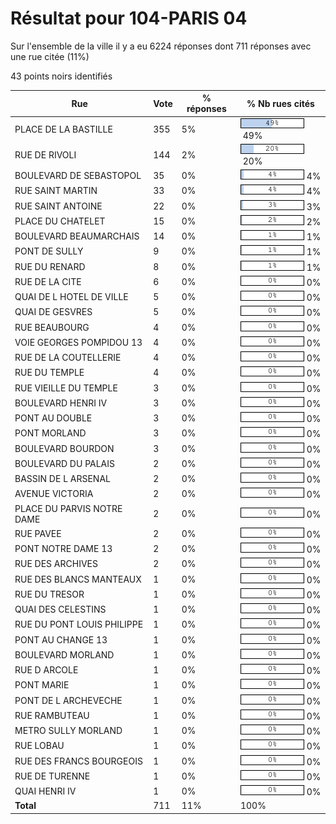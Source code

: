 # Résultat pour 104-PARIS 04

Sur l'ensemble de la ville il y a eu 6224 réponses dont 711 réponses avec une rue citée (11%)

43 points noirs identifiés

| Rue | Vote | % réponses | % Nb rues cités|
|-----|------|------------|----------------|
| PLACE DE LA BASTILLE | 355 | 5% | <img src="../../img/bar_49.gif" />&nbsp;49%|
| RUE DE RIVOLI | 144 | 2% | <img src="../../img/bar_20.gif" />&nbsp;20%|
| BOULEVARD DE SEBASTOPOL | 35 | 0% | <img src="../../img/bar_4.gif" />&nbsp;4%|
| RUE SAINT MARTIN | 33 | 0% | <img src="../../img/bar_4.gif" />&nbsp;4%|
| RUE SAINT ANTOINE | 22 | 0% | <img src="../../img/bar_3.gif" />&nbsp;3%|
| PLACE DU CHATELET | 15 | 0% | <img src="../../img/bar_2.gif" />&nbsp;2%|
| BOULEVARD BEAUMARCHAIS | 14 | 0% | <img src="../../img/bar_1.gif" />&nbsp;1%|
| PONT DE SULLY | 9 | 0% | <img src="../../img/bar_1.gif" />&nbsp;1%|
| RUE DU RENARD | 8 | 0% | <img src="../../img/bar_1.gif" />&nbsp;1%|
| RUE DE LA CITE | 6 | 0% | <img src="../../img/bar_0.gif" />&nbsp;0%|
| QUAI DE L HOTEL DE VILLE | 5 | 0% | <img src="../../img/bar_0.gif" />&nbsp;0%|
| QUAI DE GESVRES | 5 | 0% | <img src="../../img/bar_0.gif" />&nbsp;0%|
| RUE BEAUBOURG | 4 | 0% | <img src="../../img/bar_0.gif" />&nbsp;0%|
| VOIE GEORGES POMPIDOU 13 | 4 | 0% | <img src="../../img/bar_0.gif" />&nbsp;0%|
| RUE DE LA COUTELLERIE | 4 | 0% | <img src="../../img/bar_0.gif" />&nbsp;0%|
| RUE DU TEMPLE | 4 | 0% | <img src="../../img/bar_0.gif" />&nbsp;0%|
| RUE VIEILLE DU TEMPLE | 3 | 0% | <img src="../../img/bar_0.gif" />&nbsp;0%|
| BOULEVARD HENRI IV | 3 | 0% | <img src="../../img/bar_0.gif" />&nbsp;0%|
| PONT AU DOUBLE | 3 | 0% | <img src="../../img/bar_0.gif" />&nbsp;0%|
| PONT MORLAND | 3 | 0% | <img src="../../img/bar_0.gif" />&nbsp;0%|
| BOULEVARD BOURDON | 3 | 0% | <img src="../../img/bar_0.gif" />&nbsp;0%|
| BOULEVARD DU PALAIS | 2 | 0% | <img src="../../img/bar_0.gif" />&nbsp;0%|
| BASSIN DE L ARSENAL | 2 | 0% | <img src="../../img/bar_0.gif" />&nbsp;0%|
| AVENUE VICTORIA | 2 | 0% | <img src="../../img/bar_0.gif" />&nbsp;0%|
| PLACE DU PARVIS NOTRE DAME | 2 | 0% | <img src="../../img/bar_0.gif" />&nbsp;0%|
| RUE PAVEE | 2 | 0% | <img src="../../img/bar_0.gif" />&nbsp;0%|
| PONT NOTRE DAME 13 | 2 | 0% | <img src="../../img/bar_0.gif" />&nbsp;0%|
| RUE DES ARCHIVES | 2 | 0% | <img src="../../img/bar_0.gif" />&nbsp;0%|
| RUE DES BLANCS MANTEAUX | 1 | 0% | <img src="../../img/bar_0.gif" />&nbsp;0%|
| RUE DU TRESOR | 1 | 0% | <img src="../../img/bar_0.gif" />&nbsp;0%|
| QUAI DES CELESTINS | 1 | 0% | <img src="../../img/bar_0.gif" />&nbsp;0%|
| RUE DU PONT LOUIS PHILIPPE | 1 | 0% | <img src="../../img/bar_0.gif" />&nbsp;0%|
| PONT AU CHANGE 13 | 1 | 0% | <img src="../../img/bar_0.gif" />&nbsp;0%|
| BOULEVARD MORLAND | 1 | 0% | <img src="../../img/bar_0.gif" />&nbsp;0%|
| RUE D ARCOLE | 1 | 0% | <img src="../../img/bar_0.gif" />&nbsp;0%|
| PONT MARIE | 1 | 0% | <img src="../../img/bar_0.gif" />&nbsp;0%|
| PONT DE L ARCHEVECHE | 1 | 0% | <img src="../../img/bar_0.gif" />&nbsp;0%|
| RUE RAMBUTEAU | 1 | 0% | <img src="../../img/bar_0.gif" />&nbsp;0%|
| METRO SULLY MORLAND | 1 | 0% | <img src="../../img/bar_0.gif" />&nbsp;0%|
| RUE LOBAU | 1 | 0% | <img src="../../img/bar_0.gif" />&nbsp;0%|
| RUE DES FRANCS BOURGEOIS | 1 | 0% | <img src="../../img/bar_0.gif" />&nbsp;0%|
| RUE DE TURENNE | 1 | 0% | <img src="../../img/bar_0.gif" />&nbsp;0%|
| QUAI HENRI IV | 1 | 0% | <img src="../../img/bar_0.gif" />&nbsp;0%|
| **Total** | 711 | 11% | 100%|
